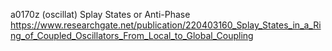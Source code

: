 a0170z
(oscillat) Splay States or Anti-Phase
https://www.researchgate.net/publication/220403160_Splay_States_in_a_Ring_of_Coupled_Oscillators_From_Local_to_Global_Coupling
